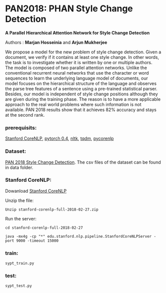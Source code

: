 # PAN2018: PHAN Style Change Detection
**A Parallel Hierarchical Attention Network for Style Change Detection**

Authors : **Marjan Hosseinia** and **Arjun Mukherjee**

We propose a model for the new problem of style change detection.
Given a document, we verify if it contains at least one style change. In other
words, the task is to investigate whether it is written by one or multiple authors.
The model is composed of two parallel attention networks. Unlike the conventional
recurrent neural networks that use the character or word sequences to learn
the underlying language model of documents, our model focuses on the hierarchical
structure of the language and observes the parse tree features of a sentence
using a pre-trained statistical parser. Besides, our model is independent of style
change positions although they are given during the training phase. The reason
is to have a more applicable approach to the real world problems where such information
is not available. PAN 2018 results show that it achieves 82% accuracy
and stays at the second rank.


### prerequisits:
[Stanford CoreNLP](https://stanfordnlp.github.io/CoreNLP/),
[pytorch 0.4](https://anaconda.org/soumith/pytorch),
[nltk](https://anaconda.org/anaconda/nltk), [tqdm](https://anaconda.org/conda-forge/tqdm),
[pycorenlp](https://github.com/smilli/py-corenlp)

### Dataset:
[PAN 2018 Style Change Detection](https://pan.webis.de/clef18/pan18-web/author-identification.html).
The csv files of the dataset can be found in data folder.

### Stanford CoreNLP:

Dowanload [Stanford CoreNLP](https://stanfordnlp.github.io/CoreNLP/)

Unzip the file:

`Unzip stanford-corenlp-full-2018-02-27.zip`

Run the server:

`cd stanford-corenlp-full-2018-02-27`

`java -mx4g -cp "*" edu.stanford.nlp.pipeline.StanfordCoreNLPServer -port 9000 -timeout 15000`

### train:
`sypt_train.py`

### test:
`sypt_test.py`
